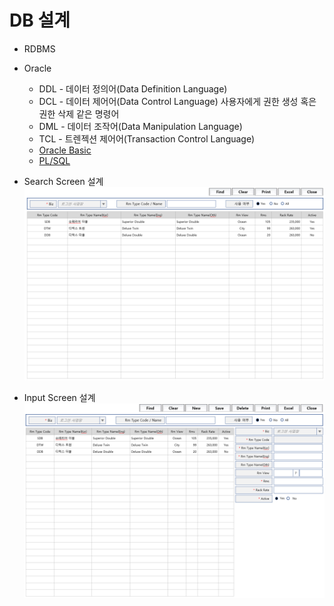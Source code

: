 # DB 설계 
 
 - RDBMS
 
 - Oracle 
   - DDL  - 데이터 정의어(Data Definition Language)
   - DCL - 데이터 제어어(Data Control Language)  사용자에게 권한 생성 혹은 권한 삭제 같은 명령어
   - DML  - 데이터 조작어(Data Manipulation Language)
   - TCL  - 트렌젝션 제어어(Transaction Control Language)
   - [Oracle Basic](https://www.oracletutorial.com/oracle-basics/)
   - [PL/SQL ](https://www.oracletutorial.com/plsql-tutorial/)

 - Search Screen 설계   
 ![Search Screen](https://github.com/keepinmindsh/tech-course/blob/main/project/db/search.png)
 
 - Input Screen 설계   
 ![Input Screen](https://github.com/keepinmindsh/tech-course/blob/main/project/db/input.png)
